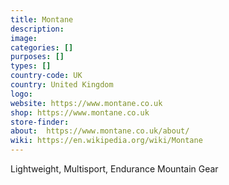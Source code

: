 ```yaml
---
title: Montane
description:
image:
categories: []
purposes: []
types: []
country-code: UK
country: United Kingdom
logo:
website: https://www.montane.co.uk
shop: https://www.montane.co.uk
store-finder:
about:  https://www.montane.co.uk/about/
wiki: https://en.wikipedia.org/wiki/Montane
---
```

Lightweight, Multisport, Endurance Mountain Gear
